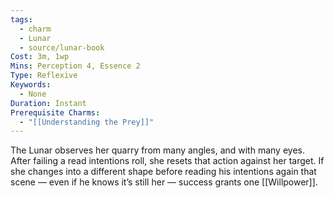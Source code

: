```yaml
---
tags:
  - charm
  - Lunar
  - source/lunar-book
Cost: 3m, 1wp
Mins: Perception 4, Essence 2
Type: Reflexive
Keywords:
  - None
Duration: Instant
Prerequisite Charms:
  - "[[Understanding the Prey]]"
---
```

The Lunar observes her quarry from many angles, and with many eyes. After failing a read intentions roll, she resets that action against her target. If she changes into a different shape before reading his intentions again that scene — even if he knows it’s still her — success grants one [[Willpower]].